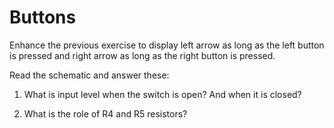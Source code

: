 # Buttons

Enhance the previous exercise to display left arrow as long as the left button is pressed and right arrow as long as the right button is pressed.

Read the schematic and answer these:

1. What is input level when the switch is open?
   And when it is closed?

2. What is the role of R4 and R5 resistors?
